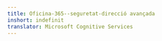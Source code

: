 ```yaml
---
title: Oficina-365--seguretat-direcció avançada
inshort: indefinit
translator: Microsoft Cognitive Services
---
```




